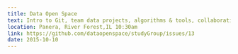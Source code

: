 ```yaml
---
title: Data Open Space
text: Intro to Git, team data projects, algorithms & tools, collaborative coding
location: Panera, River Forest,IL 10:30am
link: https://github.com/dataopenspace/studyGroup/issues/13
date: 2015-10-10
---
```

